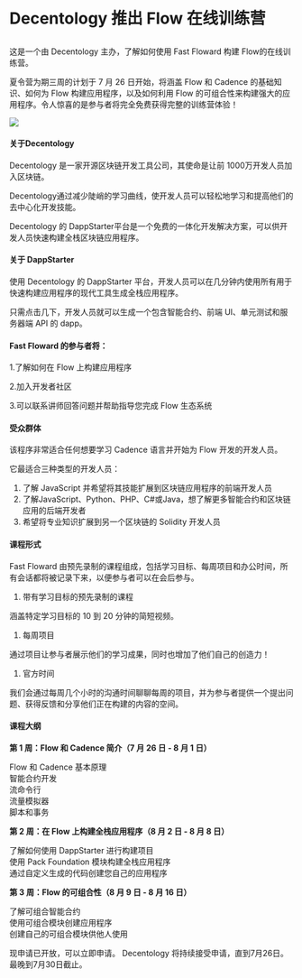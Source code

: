 # Decentology 推出 Flow 在线训练营

## 

这是一个由 Decentology 主办，了解如何使用 Fast Floward 构建 Flow的在线训练营。

夏令营为期三周的计划于 7 月 26 日开始，将涵盖 Flow 和 Cadence 的基础知识、如何为 Flow 构建应用程序，以及如何利用 Flow 的可组合性来构建强大的应用程序。令人惊喜的是参与者将完全免费获得完整的训练营体验！

![](https://assets.website-files.com/5f6294c0c7a8cdf432b1c827/60f1a16c24312252ed454ddd_Flow_Decentology.png)

#### 关于Decentology

Decentology 是一家开源区块链开发工具公司，其使命是让前 1000万开发人员加入区块链。

Decentology通过减少陡峭的学习曲线，使开发人员可以轻松地学习和提高他们的去中心化开发技能。

Decentology 的 DappStarter平台是一个免费的一体化开发解决方案，可以供开发人员快速构建全栈区块链应用程序。

#### 关于 DappStarter

使用 Decentology 的 DappStarter 平台，开发人员可以在几分钟内使用所有用于快速构建应用程序的现代工具生成全栈应用程序。

只需点击几下，开发人员就可以生成一个包含智能合约、前端 UI、单元测试和服务器端 API 的 dapp。

#### Fast Floward 的参与者将：

1.了解如何在 Flow 上构建应用程序

2.加入开发者社区

3.可以联系讲师回答问题并帮助指导您完成 Flow 生态系统

#### 受众群体

该程序非常适合任何想要学习 Cadence 语言并开始为 Flow 开发的开发人员。

它最适合三种类型的开发人员：

1. 了解 JavaScript 并希望将其技能扩展到区块链应用程序的前端开发人员
2. 了解JavaScript、Python、PHP、C\#或Java，想了解更多智能合约和区块链应用的后端开发者
3. 希望将专业知识扩展到另一个区块链的 Solidity 开发人员

#### 课程形式

Fast Floward 由预先录制的课程组成，包括学习目标、每周项目和办公时间，所有会话都将被记录下来，以便参与者可以在会后参与。

1. 带有学习目标的预先录制的课程

涵盖特定学习目标的 10 到 20 分钟的简短视频。

1. 每周项目

通过项目让参与者展示他们的学习成果，同时也增加了他们自己的创造力！

1. 官方时间

我们会通过每周几个小时的沟通时间聊聊每周的项目，并为参与者提供一个提出问题、获得反馈和分享他们正在构建的内容的空间。

#### 课程大纲

**第 1 周：Flow 和 Cadence 简介（7 月 26 日 - 8 月 1 日）**

Flow 和 Cadence 基本原理  
智能合约开发  
流命令行  
流量模拟器  
脚本和事务

**第 2 周：在 Flow 上构建全栈应用程序（8 月 2 日 - 8 月 8 日）**

了解如何使用 DappStarter 进行构建项目  
使用 Pack Foundation 模块构建全栈应用程序  
通过自定义生成的代码创建您自己的应用程序

**第 3 周：Flow 的可组合性（8 月 9 日 - 8 月 16 日）**

了解可组合智能合约  
使用可组合模块创建应用程序  
创建自己的可组合模块供他人使用

现申请已开放，可以立即申请。 Decentology 将持续接受申请，直到7月26日。最晚到7月30日截止。

